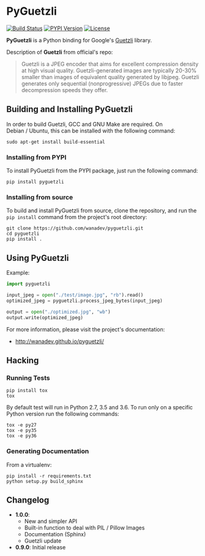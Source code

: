 # PyGuetzli

[![Build Status](https://travis-ci.org/wanadev/pyguetzli.svg?branch=master)](https://travis-ci.org/wanadev/pyguetzli)
[![PYPI Version](https://img.shields.io/pypi/v/pyguetzli.svg)](https://pypi.python.org/pypi/pyguetzli)
[![License](https://img.shields.io/pypi/l/pyguetzli.svg)](https://github.com/wanadev/pyguetzli/blob/master/LICENSE)


**PyGuetzli** is a Python binding for Google's [Guetzli][guetzli] library.

Description of **Guetzli** from official's repo:

> Guetzli is a JPEG encoder that aims for excellent compression density at high
> visual quality. Guetzli-generated images are typically 20-30% smaller than
> images of equivalent quality generated by libjpeg. Guetzli generates only
> sequential (nonprogressive) JPEGs due to faster decompression speeds they
> offer.

[guetzli]: https://github.com/google/guetzli


## Building and Installing PyGuetzli

In order to build Guetzli, GCC and GNU Make are required. On Debian / Ubuntu,
this can be installed with the following command:

    sudo apt-get install build-essential


### Installing from PYPI

To install PyGuetzli from the PYPI package, just run the following command:

    pip install pyguetzli

### Installing from source

To build and install PyGuetzli from source, clone the repository, and run the
`pip install` command from the project's root directory:

    git clone https://github.com/wanadev/pyguetzli.git
    cd pyguetzli
    pip install .


## Using PyGuetzli

Example:

```python
import pyguetzli

input_jpeg = open("./test/image.jpg", "rb").read()
optimized_jpeg = pyguetzli.process_jpeg_bytes(input_jpeg)

output = open("./optimized.jpg", "wb")
output.write(optimized_jpeg)
```

For more information, please visit the project's documentation:

* http://wanadev.github.io/pyguetzli/


## Hacking

### Running Tests

    pip install tox
    tox

By default test will run in Python 2.7, 3.5 and 3.6. To run only on a specific
Python version run the following commands:

    tox -e py27
    tox -e py35
    tox -e py36

### Generating Documentation

From a virtualenv:

    pip install -r requirements.txt
    python setup.py build_sphinx


## Changelog

* **1.0.0**:
    * New and simpler API
    * Built-in function to deal with PIL / Pillow Images
    * Documentation (Sphinx)
    * Guetzli update
* **0.9.0**: Initial release
